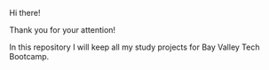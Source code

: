 Hi there!

Thank you for your attention!

In this repository I will keep all my study projects for Bay Valley Tech Bootcamp. 